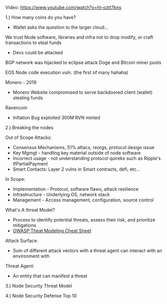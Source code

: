 Video: https://www.youtube.com/watch?v=ht-oztt7kns

1.) How many coins do you have?
- Wallet asks the question to the larger cloud...

We trust Node software, libraries and infra not to drop modify, or craft transactions to steal funds

- Devs could be attacked 



BGP network was hijacked to eclipse attack Doge and Bitcoin miner pools

EOS Node code execution vuln. (the first of many hahaha)

Monero - 2019
- Monero Website compromised to serve backdoored client (wallet) stealing funds

Ravencoin 
- Inflation Bug exploited 300M RVN minted

2.) Breaking the nodes

Out of Scope Attacks:
- Consensus Mechanisms, 51% attacs, reorgs, protocol design issue
- Key Mgmgt - handling key material outside of node software
- Incorrect usage - not understanding protocol quireks such as Ripple's tfPartialPayment
- Smart Contacts: Layer 2 vulns in Smart contracts, defi, etc...

In Scope: 
- Implementation - Protocol, software flaws, attack resilience
- Infrastructure - Underlying OS, network stack
- Management - Access management, configuration, source control

What's A threat Model?
- Process to identify potential threats, assess their risk, and prioritize mitigations
- [OWASP Theat Modeling Cheat Sheet](https://cheatsheetseries.owasp.org/cheatsheets/Threat_Modeling_Cheat_Sheet.html)

Attack Surface:
- Sum of different attack vectors with a threat agent can interact with an environment with 

Threat Agent: 
- An entity that can manifest a threat

3.) Node Security Threat Model 

4.) Node Security Defense Top 10 
